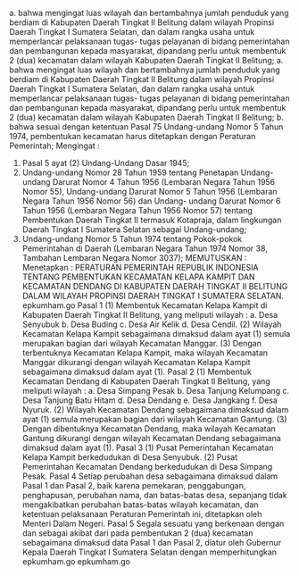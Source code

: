  a. bahwa mengingat luas wilayah dan bertambahnya jumlah penduduk yang berdiam di Kabupaten Daerah Tingkat II Belitung dalam wilayah Propinsi Daerah Tingkat I Sumatera Selatan, dan dalam rangka usaha untuk memperlancar pelaksanaan tugas- tugas pelayanan di bidang pemerintahan dan pembangunan kepada masyarakat, dipandang perlu untuk membentuk 2 (dua) kecamatan dalam wilayah Kabupaten Daerah Tingkat II Belitung; a. bahwa mengingat luas wilayah dan bertambahnya jumlah penduduk yang berdiam di Kabupaten Daerah Tingkat II Belitung dalam wilayah Propinsi Daerah Tingkat I Sumatera Selatan, dan dalam rangka usaha untuk memperlancar pelaksanaan tugas- tugas pelayanan di bidang pemerintahan dan pembangunan kepada masyarakat, dipandang perlu untuk membentuk 2 (dua) kecamatan dalam wilayah Kabupaten Daerah Tingkat II Belitung;
b. bahwa sesuai dengan ketentuan Pasal 75 Undang-undang Nomor 5 Tahun 1974, pembentukan kecamatan harus ditetapkan dengan Peraturan Pemerintah;
Mengingat :

1. Pasal 5 ayat (2) Undang-Undang Dasar 1945;
2. Undang-undang Nomor 28 Tahun 1959 tentang Penetapan Undang- undang Darurat Nomor 4 Tahun 1956 (Lembaran Negara Tahun 1956 Nomor 55), Undang-undang Darurat Nomor 5 Tahun 1956 (Lembaran Negara Tahun 1956 Nomor 56) dan Undang- undang Darurat Nomor 6 Tahun 1956 (Lembaran Negara Tahun 1956 Nomor 57) tentang Pembentukan Daerah Tingkat II termasuk Kotapraja, dalam lingkungan Daerah Tingkat I Sumatera Selatan sebagai Undang-undang;
3. Undang-undang Nomor 5 Tahun 1974 tentang Pokok-pokok Pemerintahan di Daerah (Lembaran Negara Tahun 1974 Nomor 38, Tambahan Lembaran Negara Nomor 3037);
MEMUTUSKAN :
 Menetapkan : PERATURAN PEMERINTAH REPUBLIK INDONESIA TENTANG PEMBENTUKAN KECAMATAN KELAPA KAMPIT DAN KECAMATAN DENDANG DI KABUPATEN DAERAH TINGKAT II BELITUNG DALAM WILAYAH PROPINSI DAERAH TINGKAT I SUMATERA SELATAN. epkumham.go Pasal 1 (1) Membentuk Kecamatan Kelapa Kampit di Kabupaten Daerah Tingkat II Belitung, yang meliputi wilayah :
a. Desa Senyubuk b. Desa Buding c. Desa Air Kelik d. Desa Cendil. (2) Wilayah Kecamatan Kelapa Kampit sebagaimana dimaksud dalam ayat (1) semula merupakan bagian dari wilayah Kecamatan Manggar. (3) Dengan terbentuknya Kecamatan Kelapa Kampit, maka wilayah Kecamatan Manggar dikurangi dengan wilayah Kecamatan Kelapa Kampit sebagaimana dimaksud dalam ayat (1). Pasal 2 (1) Membentuk Kecamatan Dendang di Kabupaten Daerah Tingkat II Belitung, yang meliputi wilayah :
a. Desa Simpang Pesak b. Desa Tanjung Kelumpang c. Desa Tanjung Batu Hitam d. Desa Dendang e. Desa Jangkang f. Desa Nyuruk. (2) Wilayah Kecamatan Dendang sebagaimana dimaksud dalam ayat (1) semula merupakan bagian dari wilayah Kecamatan Gantung. (3) Dengan dibentuknya Kecamatan Dendang, maka wilayah Kecamatan Gantung dikurangi dengan wilayah Kecamatan Dendang sebagaimana dimaksud dalam ayat (1). Pasal 3 (1) Pusat Pemerintahan Kecamatan Kelapa Kampit berkedudukan di Desa Senyubuk. (2) Pusat Pemerintahan Kecamatan Dendang berkedudukan di Desa Simpang Pesak. Pasal 4 Setiap perubahan desa sebagaimana dimaksud dalam Pasal 1 dan Pasal 2, baik karena pemekaran, penggabungan, penghapusan, perubahan nama, dan batas-batas desa, sepanjang tidak mengakibatkan perubahan batas-batas wilayah kecamatan, dan ketentuan pelaksanaan Peraturan Pemerintah ini, ditetapkan oleh Menteri Dalam Negeri. Pasal 5 Segala sesuatu yang berkenaan dengan dan sebagai akibat dari pada pembentukan 2 (dua) kecamatan sebagaimana dimaksud data Pasal 1 dan Pasal 2, diatur oleh Gubernur Kepala Daerah Tingkat I Sumatera Selatan dengan memperhitungkan epkumham.go epkumham.go